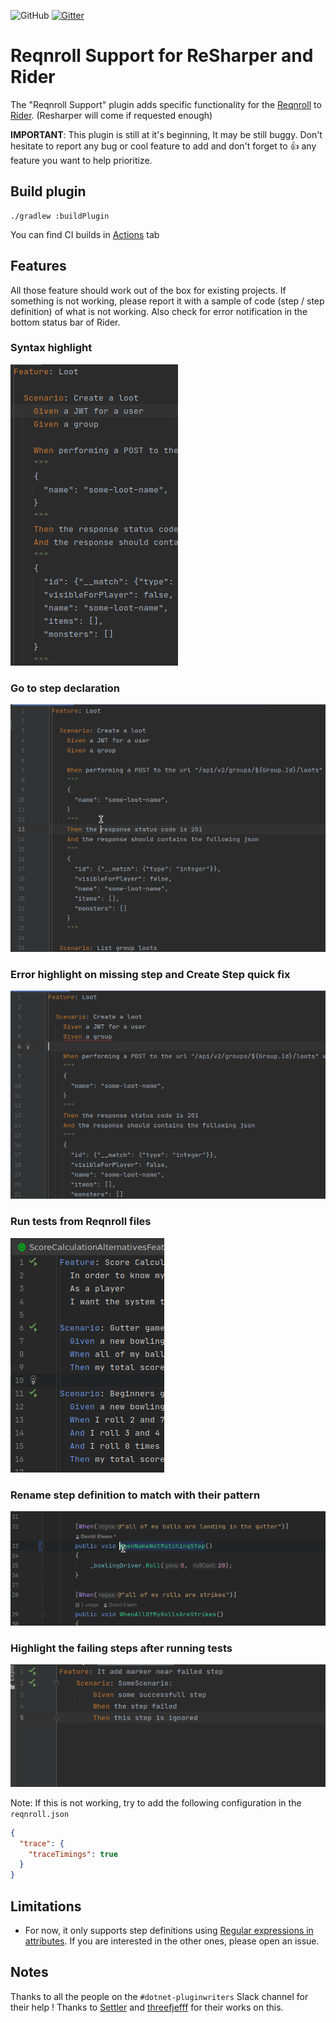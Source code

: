 ![GitHub](https://img.shields.io/github/license/Socolin/resharper-reqnroll)
[![Gitter](https://badges.gitter.im/Rider-Reqnroll/community.svg)](https://gitter.im/Rider-Reqnroll/community?utm_source=badge&utm_medium=badge&utm_campaign=pr-badge)


# Reqnroll Support for ReSharper and Rider
The "Reqnroll Support" plugin adds specific functionality for the [Reqnroll](https://reqnroll.net/) to [Rider](https://www.jetbrains.com/rider/). (Resharper will come if requested enough)

**IMPORTANT**: This plugin is still at it's beginning, It may be still buggy. Don't hesitate to report any bug or cool feature to add and don't forget to :+1: any feature you want to help prioritize.

## Build plugin

```shell
./gradlew :buildPlugin
```

You can find CI builds in [Actions](https://github.com/reqnroll/Reqnroll.Rider/actions) tab

## Features

All those feature should work out of the box for existing projects. If something is not working, please report it with a sample of code (step / step definition) of what is not working. Also check for error notification in the bottom status bar of Rider.

### Syntax highlight

![Syntax highlight](doc/images/ReqnrollSyntaxHighlight.png)

### Go to step declaration

![Go to declaration example](doc/images/GoToStepDeclaration.gif)

### Error highlight on missing step and Create Step quick fix

![Quick fix example](doc/images/QuickFixCreateStep.gif)

### Run tests from Reqnroll files

![Run test in gutter example](doc/images/RunTestInGutter.png)

### Rename step definition to match with their pattern

![Rename step definition example](doc/images/RenameStepDefinitionToMatchPattern.gif)

### Highlight the failing steps after running tests

![Highlight the failing steps](doc/images/FailedStepGutterMark.gif)

Note: If this is not working, try to add the following configuration in the `reqnroll.json`
```json
{
  "trace": {
    "traceTimings": true
  }
}
```

## Limitations

- For now, it only supports step definitions using [Regular expressions in attributes](https://docs.reqnroll.net/projects/reqnroll/en/latest/Bindings/Step-Definitions.html#step-matching-styles-rules). If you are interested in the other ones, please open an issue.

## Notes

Thanks to all the people on the `#dotnet-pluginwriters` Slack channel for their help !
Thanks to [Settler](https://github.com/Settler) and [threefjefff](https://github.com/threefjefff) for their works on this.
